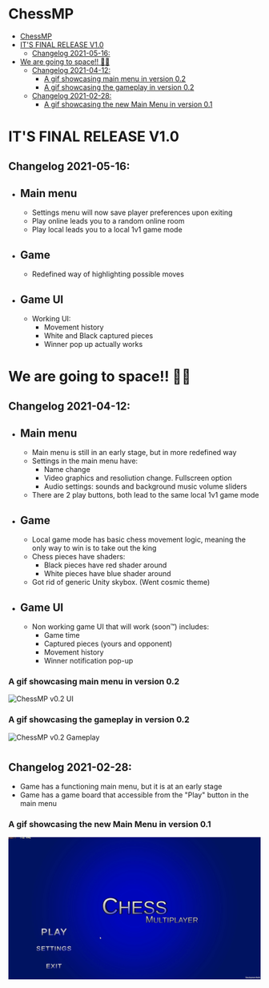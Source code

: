 # ChessMP

- [ChessMP](#chessmp)
- [IT'S FINAL RELEASE V1.0](#its-final-release-v1.0)
  - [Changelog 2021-05-16:](#changelog-2021-05-16)
- [We are going to space!! 🚀🌌](#we-are-going-to-space-)
  - [Changelog 2021-04-12:](#changelog-2021-04-12)
    - [A gif showcasing main menu in version 0.2](#a-gif-showcasing-main-menu-in-version-02)
    - [A gif showcasing the gameplay in version 0.2](#a-gif-showcasing-the-gameplay-in-version-02)
  - [Changelog 2021-02-28:](#changelog-2021-02-28)
    - [A gif showcasing the new Main Menu in version 0.1](#a-gif-showcasing-the-new-main-menu-in-version-01)
#

# IT'S FINAL RELEASE V1.0
## Changelog 2021-05-16:
+ ## Main menu
  + Settings menu will now save player preferences upon exiting
  + Play online leads you to a random online room
  + Play local leads you to a local 1v1 game mode
+ ## Game
  + Redefined way of highlighting possible moves
+ ## Game UI
  + Working UI:
    + Movement history
    + White and Black captured pieces
    + Winner pop up actually works

# We are going to space!! 🚀🌌

## Changelog 2021-04-12:
+ ## Main menu
  + Main menu is still in an early stage, but in more redefined way
  + Settings in the main menu have:
    + Name change
    + Video graphics and resoliution change. Fullscreen option
    + Audio settings: sounds and background music volume sliders
  + There are 2 play buttons, both lead to the same local 1v1 game mode
+ ## Game
  + Local game mode has basic chess movement logic, meaning the only way to win is to take out the king
  + Chess pieces have shaders:
    + Black pieces have red shader around
    + White pieces have blue shader around 
  + Got rid of generic Unity skybox. (Went cosmic theme)
+ ## Game UI
  + Non working game UI that will work (soon™) includes:
    + Game time
    + Captured pieces (yours and opponent)
    + Movement history
    + Winner notification pop-up

### A gif showcasing main menu in version 0.2
![ChessMP v0.2 UI](README_attachments/chessMP_UI-0_2.gif)
### A gif showcasing the gameplay in version 0.2
![ChessMP v0.2 Gameplay](README_attachments/chessMP-Gameplay-0_2.gif)

#

## Changelog 2021-02-28:
+ Game has a functioning main menu, but it is at an early stage
+ Game has a game board that accessible from the "Play" button in the main menu

### A gif showcasing the new Main Menu in version 0.1
![ChessMP v0.1](README_attachments/chessMP_UI-0_1.gif)
